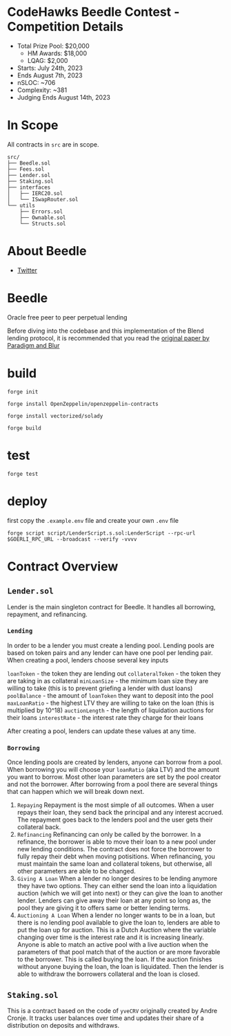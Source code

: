 # CodeHawks Beedle Contest - Competition Details

- Total Prize Pool: $20,000
  - HM Awards: $18,000
  - LQAG: $2,000
- Starts: July 24th, 2023
- Ends August 7th, 2023
- nSLOC: ~706
- Complexity: ~381
- Judging Ends August 14th, 2023

# In Scope

All contracts in `src` are in scope. 

```
src/
├── Beedle.sol
├── Fees.sol
├── Lender.sol
├── Staking.sol
├── interfaces
│   ├── IERC20.sol
│   └── ISwapRouter.sol
└── utils
    ├── Errors.sol
    ├── Ownable.sol
    └── Structs.sol
```

# About Beedle
- [Twitter](https://twitter.com/beedlefi)

# Beedle
Oracle free peer to peer perpetual lending

Before diving into the codebase and this implementation of the Blend lending protocol, it is recommended that you read the [original paper by Paradigm and Blur](https://www.paradigm.xyz/2023/05/blend#continuous-loans)

# build
`forge init`

`forge install OpenZeppelin/openzeppelin-contracts`

`forge install vectorized/solady`

`forge build`

# test
`forge test`

# deploy
first copy the `.example.env` file and create your own `.env` file

`forge script script/LenderScript.s.sol:LenderScript --rpc-url $GOERLI_RPC_URL --broadcast --verify -vvvv`

# Contract Overview

## `Lender.sol`

Lender is the main singleton contract for Beedle. It handles all borrowing, repayment, and refinancing.

### `Lending`

In order to be a lender you must create a lending pool. Lending pools are based on token pairs and any lender can have one pool per lending pair. When creating a pool, lenders choose several key inputs

`loanToken` - the token they are lending out
`collateralToken` - the token they are taking in as collateral
`minLoanSize` - the minimum loan size they are willing to take (this is to prevent griefing a lender with dust loans)
`poolBalance` - the amount of `loanToken` they want to deposit into the pool
`maxLoanRatio` - the highest LTV they are willing to take on the loan (this is multiplied by 10^18)
`auctionLength` - the length of liquidation auctions for their loans
`interestRate` - the interest rate they charge for their loans

After creating a pool, lenders can update these values at any time. 

### `Borrowing`

Once lending pools are created by lenders, anyone can borrow from a pool. When borrowing you will choose your `loanRatio` (aka LTV) and the amount you want to borrow. Most other loan parameters are set by the pool creator and not the borrower. After borrowing from a pool there are several things that can happen which we will break down next. 

1.  `Repaying`
Repayment is the most simple of all outcomes. When a user repays their loan, they send back the principal and any interest accrued. The repayment goes back to the lenders pool and the user gets their collateral back. 
2. `Refinancing`
Refinancing can only be called by the borrower. In a refinance, the borrower is able to move their loan to a new pool under new lending conditions. The contract does not force the borrower to fully repay their debt when moving potisitions. When refinancing, you must maintain the same loan and collateral tokens, but otherwise, all other parameters are able to be changed. 
3. `Giving A Loan`
When a lender no longer desires to be lending anymore they have two options. They can either send the loan into a liquidation auction (which we will get into next) or they can give the loan to another lender. Lenders can give away their loan at any point so long as, the pool they are giving it to offers same or better lending terms. 
4. `Auctioning A Loan`
When a lender no longer wants to be in a loan, but there is no lending pool available to give the loan to, lenders are able to put the loan up for auction. This is a Dutch Auction where the variable changing over time is the interest rate and it is increasing linearly. Anyone is able to match an active pool with a live auction when the parameters of that pool match that of the auction or are more favorable to the borrower. This is called buying the loan. If the auction finishes without anyone buying the loan, the loan is liquidated. Then the lender is able to withdraw the borrowers collateral and the loan is closed. 

## `Staking.sol`

This is a contract based on the code of `yveCRV` originally created by Andre Cronje. It tracks user balances over time and updates their share of a distribution on deposits and withdraws. 
